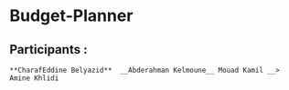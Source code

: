 # Budget-Planner
## Participants :
``` **CharafEddine Belyazid**  __Abderahman Kelmoune__ Mouad Kamil __> Amine Khlidi ```
